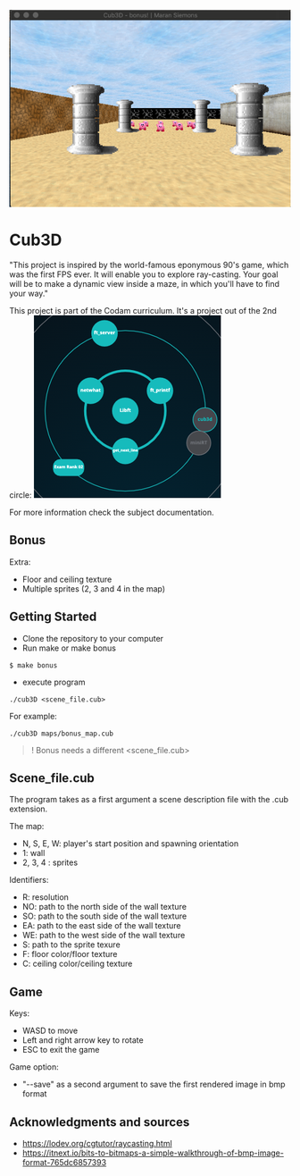 <a href><img src="images/screenshot_bonus.png" title="Screenshot_bonus" alt="Screenshot_bonus"></a>

# Cub3D

"This project is inspired by the world-famous eponymous 90's game, which was the first FPS ever. It will enable you to explore ray-casting. Your goal will be to make a dynamic view inside a maze, in which you'll have to find your way."

This project is part of the Codam curriculum. It's a project out of the 2nd circle:
<a href><img src="images/curriculum_cub3d.png" title="cub3d" alt="cub3d"></a>

For more information check the subject documentation.

## Bonus

Extra:
* Floor and ceiling texture
* Multiple sprites (2, 3 and 4 in the map)

## Getting Started

- Clone the repository to your computer
- Run make or make bonus
```
$ make bonus
```
- execute program
```
./cub3D <scene_file.cub>
```

For example:
```
./cub3D maps/bonus_map.cub
```

> ! Bonus needs a different <scene_file.cub>

## Scene_file.cub

The program takes as a first argument a scene description file with the .cub extension.

The map:
- N, S, E, W: player's start position and spawning orientation
- 1: wall
- 2, 3, 4 : sprites

Identifiers:
- R: resolution
- NO: path to the north side of the wall texture
- SO: path to the south side of the wall texture
- EA: path to the east side of the wall texture
- WE: path to the west side of the wall texture
- S: path to the sprite texure
- F: floor color/floor texture
- C: ceiling color/ceiling texture

## Game

Keys:
- WASD to move
- Left and right arrow key to rotate
- ESC to exit the game

Game option:
- "--save" as a second argument to save the first rendered image in bmp format

## Acknowledgments and sources

* https://lodev.org/cgtutor/raycasting.html
* https://itnext.io/bits-to-bitmaps-a-simple-walkthrough-of-bmp-image-format-765dc6857393
